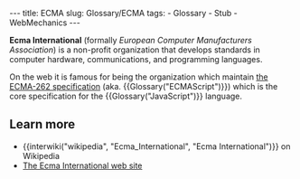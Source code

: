 --- title: ECMA slug: Glossary/ECMA tags: - Glossary - Stub - WebMechanics ---

**Ecma International** (formally _European Computer Manufacturers Association_) is a non-profit organization that develops standards in computer hardware, communications, and programming languages.

On the web it is famous for being the organization which maintain [the ECMA-262 specification](https://www.ecma-international.org/publications/standards/Ecma-262.htm) (aka. {{Glossary("ECMAScript")}}) which is the core specification for the {{Glossary("JavaScript")}} language.

## Learn more

- {{interwiki("wikipedia", "Ecma\_International", "Ecma International")}} on Wikipedia
- [The Ecma International web site](https://www.ecma-international.org/)
